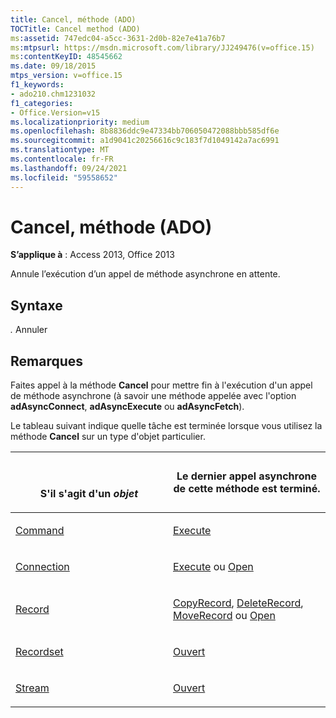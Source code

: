 ```yaml
---
title: Cancel, méthode (ADO)
TOCTitle: Cancel method (ADO)
ms:assetid: 747edc04-a5cc-3631-2d0b-82e7e41a76b7
ms:mtpsurl: https://msdn.microsoft.com/library/JJ249476(v=office.15)
ms:contentKeyID: 48545662
ms.date: 09/18/2015
mtps_version: v=office.15
f1_keywords:
- ado210.chm1231032
f1_categories:
- Office.Version=v15
ms.localizationpriority: medium
ms.openlocfilehash: 8b8836ddc9e47334bb706050472088bbb585df6e
ms.sourcegitcommit: a1d9041c20256616c9c183f7d1049142a7ac6991
ms.translationtype: MT
ms.contentlocale: fr-FR
ms.lasthandoff: 09/24/2021
ms.locfileid: "59558652"
---
```

# <a name="cancel-method-ado"></a>Cancel, méthode (ADO)

**S’applique à** : Access 2013, Office 2013

Annule l’exécution d’un appel de méthode asynchrone en attente.

## <a name="syntax"></a>Syntaxe

*.* Annuler

## <a name="remarks"></a>Remarques

Faites appel à la méthode **Cancel** pour mettre fin à l'exécution d'un appel de méthode asynchrone (à savoir une méthode appelée avec l'option **adAsyncConnect**, **adAsyncExecute** ou **adAsyncFetch**).

Le tableau suivant indique quelle tâche est terminée lorsque vous utilisez la méthode **Cancel** sur un type d'objet particulier.

<table>
<colgroup>
<col style="width: 50%" />
<col style="width: 50%" />
</colgroup>
<thead>
<tr class="header">
<th><p><br />

S'il s'agit d'un <em>objet</em></p></th>
<th><p>Le dernier appel asynchrone de cette méthode est terminé.</p></th>
</tr>
</thead>
<tbody>
<tr class="odd">
<td><p><a href="command-object-ado.md">Command</a></p></td>
<td><p><a href="https://docs.microsoft.com/office/vba/access/concepts/miscellaneous/execute-method-ado-command">Execute</a></p></td>
</tr>
<tr class="even">
<td><p><a href="connection-object-ado.md">Connection</a></p></td>
<td><p><a href="https://docs.microsoft.com/office/vba/access/concepts/miscellaneous/execute-method-ado-connection">Execute</a> ou <a href="open-method-ado-connection.md">Open</a></p></td>
</tr>
<tr class="odd">
<td><p><a href="record-object-ado.md">Record</a></p></td>
<td><p><a href="copyrecord-method-ado.md">CopyRecord</a>, <a href="deleterecord-method-ado.md">DeleteRecord</a>, <a href="moverecord-method-ado.md">MoveRecord</a> ou <a href="open-method-ado-record.md">Open</a></p></td>
</tr>
<tr class="even">
<td><p><a href="recordset-object-ado.md">Recordset</a></p></td>
<td><p><a href="open-method-ado-recordset.md">Ouvert</a></p></td>
</tr>
<tr class="odd">
<td><p><a href="stream-object-ado.md">Stream</a></p></td>
<td><p><a href="open-method-ado-stream.md">Ouvert</a></p></td>
</tr>
</tbody>
</table>


